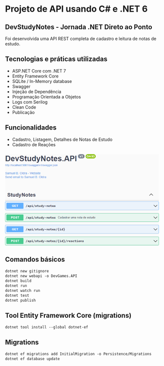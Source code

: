 # Projeto de API usando C# e .NET 6

## DevStudyNotes - Jornada .NET Direto ao Ponto

Foi desenvolvida uma API REST completa de cadastro e leitura de notas de estudo.

## Tecnologias e práticas utilizadas
- ASP.NET Core com .NET 7
- Entity Framework Core
- SQLite / In-Memory database
- Swagger
- Injeção de Dependência
- Programação Orientada a Objetos
- Logs com Serilog
- Clean Code
- Publicação

## Funcionalidades
- Cadastro, Listagem, Detalhes de Notas de Estudo
- Cadastro de Reações

###

![alt text](https://raw.githubusercontent.com/samuel-oldra/DevStudyNotes.API/main/README_IMGS/swagger_ui.png)

## Comandos básicos
```
dotnet new gitignore
dotnet new webapi -o DevGames.API
dotnet build
dotnet run
dotnet watch run
dotnet test
dotnet publish
```

## Tool Entity Framework Core (migrations)
```
dotnet tool install --global dotnet-ef
```

## Migrations
```
dotnet ef migrations add InitialMigration -o Persistence/Migrations
dotnet ef database update
```